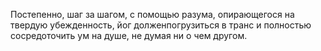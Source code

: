 Постепенно, шаг за шагом, с помощью разума, опирающегося на твердую убежденность, йог долженпогрузиться в транс и полностью сосредоточить ум на душе, не думая ни о чем другом.